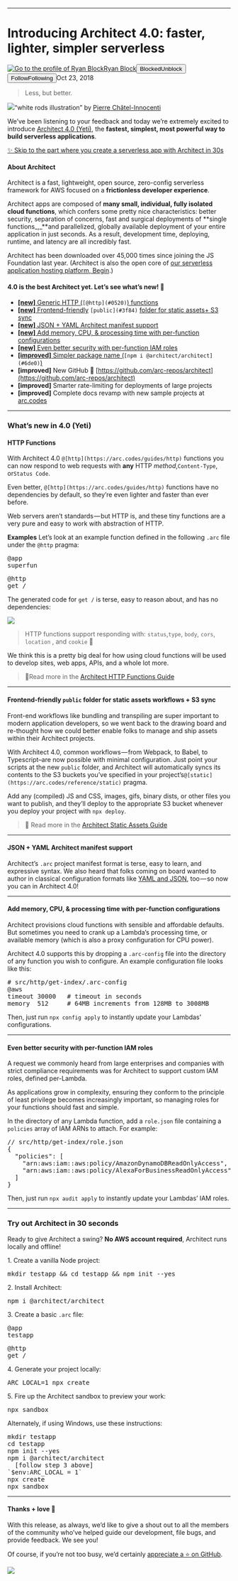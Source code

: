 * * *

# Introducing Architect 4.0: faster, lighter, simpler serverless

[![Go to the profile of Ryan Block](https://cdn-images-1.medium.com/fit/c/100/100/0*onar9_4tbfLLtG9i.png)](https://blog.begin.com/@ryan?source=post_header_lockup)[Ryan Block](https://blog.begin.com/@ryan)<span class="followState js-followState" data-user-id="9a4924f9f7c1"><button class="button button--smallest u-noUserSelect button--withChrome u-baseColor--buttonNormal button--withHover button--unblock js-unblockButton u-marginLeft10 u-xs-hide" data-action="sign-up-prompt" data-sign-in-action="toggle-block-user" data-requires-token="true" data-redirect="https://blog.begin.com/introducing-architect-4-0-faster-lighter-simpler-serverless-59f6dc156bf2" data-action-source="post_header_lockup"><span class="button-label  button-defaultState">Blocked</span><span class="button-label button-hoverState">Unblock</span></button><button class="button button--primary button--smallest button--dark u-noUserSelect button--withChrome u-accentColor--buttonDark button--follow js-followButton u-marginLeft10 u-xs-hide" data-action="sign-up-prompt" data-sign-in-action="toggle-subscribe-user" data-requires-token="true" data-redirect="https://medium.com/_/subscribe/user/9a4924f9f7c1" data-action-source="post_header_lockup-9a4924f9f7c1-------------------------follow_byline"><span class="button-label  button-defaultState js-buttonLabel">Follow</span><span class="button-label button-activeState">Following</span></button></span><time datetime="2018-10-23T11:01:02.918Z">Oct 23, 2018</time><span class="middotDivider u-fontSize12"></span><span class="readingTime" title="5 min read"></span>

> Less, but better.

![](https://cdn-images-1.medium.com/max/1600/0*L0F6Agk2DALLKaYF)“white rods illustration” by [Pierre Châtel-Innocenti](https://unsplash.com/@chatelp?utm_source=medium&utm_medium=referral)

We’ve been listening to your feedback and today we’re extremely excited to introduce [Architect 4.0 (Yeti)](#90ef), the **fastest, simplest, most powerful way to build serverless applications**.

[✨ Skip to the part where you create a serverless app with Architect in 30s](#90ef)

#### About Architect

Architect is a fast, lightweight, open source, zero-config serverless framework for AWS focused on a **frictionless developer experience**.

Architect apps are composed of **many small, individual, fully isolated cloud functions**, which confers some pretty nice characteristics: better security, separation of concerns, fast and surgical deployments of **single functions_,_**and parallelized, globally available deployment of your entire application in just seconds. As a result, development time, deploying, runtime, and latency are all incredibly fast.

Architect has been downloaded over 45,000 times since joining the JS Foundation last year. (Architect is also the open core of [our serverless application hosting platform, Begin](https://begin.com).)

#### **4.0 is the best Architect yet.** Let’s see what’s new! 🎉

*   [**[new]** Generic HTTP (](#0520)`[@http](#0520)`[) functions](#0520)
*   [**[new]** Frontend-friendly](#3f84) `[public](#3f84)` [folder for static assets+ S3 sync](#3f84)
*   [**[new]** JSON + YAML Architect manifest support](#ee88)
*   [**[new]** Add memory, CPU, & processing time with per-function configurations](#8874)
*   [**[new]** Even better security with per-function IAM roles](#6107)
*   [**[improved]** Simpler package name (](#6de0)`[npm i @architect/architect](#6de0)`[)](#6de0)
*   **[improved]** New GitHub 🌟 [https://github.com/arc-repos/architect](https://github.com/arc-repos/architect)
*   **[improved]** Smarter rate-limiting for deployments of large projects
*   **[improved]** Complete docs revamp with new sample projects at [arc.codes](https://arc.codes)

* * *

### What’s new in 4.0 (Yeti)

#### HTTP Functions

With Architect 4.0 `@[http](https://arc.codes/guides/http)` functions you can now respond to web requests with **any** HTTP _method_,`Content-Type`, or`Status Code`.

Even better, `@[http](https://arc.codes/guides/http)` functions have no dependencies by default, so they’re even lighter and faster than ever before.

Web servers aren’t standards — but HTTP is, and these tiny functions are a very pure and easy to work with abstraction of HTTP.

**Examples** Let’s look at an example function defined in the following `.arc` file under the `@http` pragma:

<pre name="57b7" id="57b7" class="graf graf--pre graf-after--p">@app
superfun</pre>

<pre name="c68b" id="c68b" class="graf graf--pre graf-after--pre">@http
get /</pre>

The generated code for `get /` is terse, easy to reason about, and has no dependencies:

![](https://cdn-images-1.medium.com/max/1600/1*sxDfRUaswgO-LwC3jQHMkA.png)

> HTTP functions support responding with: `status`,`type`, `body`, `cors`, `location` , and `cookie` 🍪

We think this is a pretty big deal for how using cloud functions will be used to develop sites, web apps, APIs, and a whole lot more.

> 🔬Read more in the [Architect HTTP Functions Guide](https://arc.codes/guides/http)

* * *

#### Frontend-friendly `public` folder for static assets workflows + S3 sync

Front-end workflows like bundling and transpiling are super important to modern application developers, so we went back to the drawing board and re-thought how we could better enable folks to manage and ship assets within their Architect projects.

With Architect 4.0, common workflows — from Webpack, to Babel, to Typescript–are now possible with minimal configuration. Just point your scripts at the new `public` folder, and Architect will automatically syncs its contents to the S3 buckets you’ve specified in your project’s`@[static](https://arc.codes/reference/static)` pragma.

Add any (compiled) JS and CSS, images, gifs, binary dists, or other files you want to publish, and they’ll deploy to the appropriate S3 bucket whenever you deploy your project with `npx deploy`.

> 🎨 Read more in the [Architect Static Assets Guide](https://arc.codes/guides/static-assets)

* * *

#### JSON + YAML Architect manifest support

Architect’s `.arc` project manifest format is terse, easy to learn, and expressive syntax. We also heard that folks coming on board wanted to author in classical configuration formats like [YAML and JSON](https://arc.codes/guides/yaml-and-json), too — so now you can in Architect 4.0!

* * *

#### Add memory, CPU, & processing time with per-function configurations

Architect provisions cloud functions with sensible and affordable defaults. But sometimes you need to crank up a Lambda’s processing time, or available memory (which is also a proxy configuration for CPU power).

Architect 4.0 supports this by dropping a `.arc-config` file into the directory of any function you wish to configure. An example configuration file looks like this:

<pre name="8857" id="8857" class="graf graf--pre graf-after--p"># src/http/get-index/.arc-config
@aws
timeout 30000   # timeout in seconds
memory  512     # 64MB increments from 128MB to 3008MB</pre>

Then, just run `npx config apply` to instantly update your Lambdas’ configurations.

* * *

#### Even better security with per-function IAM roles

A request we commonly heard from large enterprises and companies with strict compliance requirements was for Architect to support custom IAM roles, defined per-Lambda.

As applications grow in complexity, ensuring they conform to the principle of least privilege becomes increasingly important, so managing roles for your functions should fast and simple.

In the directory of any Lambda function, add a `role.json` file containing a `policies` array of IAM ARNs to attach. For example:

<pre name="12ff" id="12ff" class="graf graf--pre graf-after--p">// src/http/get-index/role.json
{
  "policies": [
    "arn:aws:iam::aws:policy/AmazonDynamoDBReadOnlyAccess", 
    "arn:aws:iam::aws:policy/AlexaForBusinessReadOnlyAccess"
  ]
}</pre>

Then, just run `npx audit apply` to instantly update your Lambdas’ IAM roles.

* * *

### Try out Architect in 30 seconds

Ready to give Architect a swing? **No AWS account required**, Architect runs locally and offline!

1\. Create a vanilla Node project:

<pre name="b74f" id="b74f" class="graf graf--pre graf-after--p">mkdir testapp && cd testapp && npm init --yes</pre>

2\. Install Architect:

<pre name="e877" id="e877" class="graf graf--pre graf-after--p">npm i @architect/architect</pre>

3\. Create a basic `.arc` file:

<pre name="072b" id="072b" class="graf graf--pre graf-after--p">@app
testapp</pre>

<pre name="9400" id="9400" class="graf graf--pre graf-after--pre">@http
get /</pre>

4\. Generate your project locally:

<pre name="d657" id="d657" class="graf graf--pre graf-after--p">ARC_LOCAL=1 npx create</pre>

5\. Fire up the Architect sandbox to preview your work:

<pre name="1bbf" id="1bbf" class="graf graf--pre graf-after--p">npx sandbox</pre>

Alternately, if using Windows, use these instructions:

<pre name="903c" id="903c" class="graf graf--pre graf-after--p graf--trailing">mkdir testapp
cd testapp
npm init --yes
npm i @architect/architect
  [follow step 3 above]
`$env:ARC_LOCAL = 1`
npx create
npx sandbox</pre>

* * *

#### Thanks + love 🌈

With this release, as always, we’d like to give a shout out to all the members of the community who’ve helped guide our development, file bugs, and provide feedback. We see you!

Of course, if you’re not too busy, we’d certainly [appreciate a ⭐️ on GitHub](https://github.com/arc-repos/architect).

![](https://cdn-images-1.medium.com/max/1600/1*vJjiJ0NPnmsAF5vg4dFPVw.png)